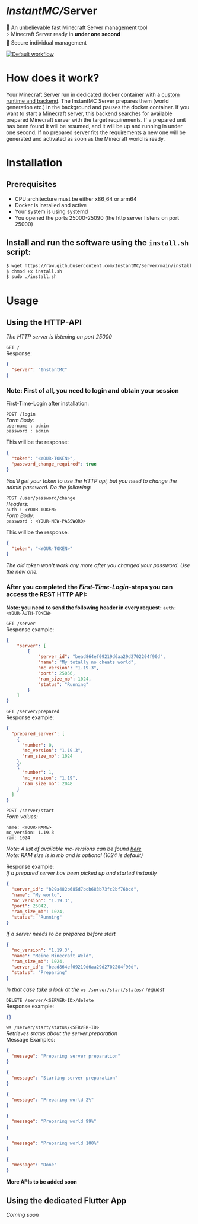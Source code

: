 # _InstantMC/_**Server**

🚀 An unbelievable fast Minecraft Server management tool \
⚡ Minecraft Server ready in **under one second** \
🔐 Secure individual management

[![Default workflow](https://github.com/InstantMC/Server/actions/workflows/test.yaml/badge.svg)](https://github.com/InstantMC/Server/actions/workflows/workflow.yaml)

# How does it work?
Your Minecraft Server run in dedicated docker container with a [custom runtime and backend](https://github.com/InstantMC/Client).
The InstantMC Server prepares them (world generation etc.) in the background and pauses the docker container. If you want to start a Minecraft server, this backend searches for available prepared Minecraft server with the target requirements. If a prepared unit has been found it will be resumed, and it will be up and running in under one second.
If no prepared server fits the requirements a new one will be generated and activated as soon as the Minecraft world is ready.

# Installation
## Prerequisites
- CPU architecture must be either x86_64 or arm64
- Docker is installed and active
- Your system is using systemd
- You opened the ports 25000-25090 (the http server listens on port 25000)
## Install and run the software using the ``install.sh`` script:
```bash
$ wget https://raw.githubusercontent.com/InstantMC/Server/main/install.sh -O install.sh
$ chmod +x install.sh
$ sudo ./install.sh
```

# Usage
## Using the HTTP-API
_The HTTP server is listening on port 25000_

`GET /` \
Response:
````json
{
  "server": "InstantMC"
}
````

### Note: First of all, you need to login and obtain your session
First-Time-Login after installation:

`POST /login` \
_Form Body:_ \
`username : admin`\
`password : admin`

This will be the response:
```json
{
  "token": "<YOUR-TOKEN>",
  "password_change_required": true
}
```
_You'll get your token to use the HTTP api, but you need to change the admin password. Do the following:_

`POST /user/password/change` \
_Headers:_ \
`auth : <YOUR-TOKEN>`\
_Form Body:_ \
`password : <YOUR-NEW-PASSWORD>`

This will be the response:
```json
{
  "token": "<YOUR-TOKEN>"
}
```
_The old token won't work any more after you changed your password. Use the new one._

### After you completed the _First-Time-Login_-steps you can access the REST HTTP API:
**Note: you need to send the following header in every request:** `auth: <YOUR-AUTH-TOKEN>`

`GET /server` \
Response example:
````json
{
    "server": [
        {
            "server_id": "bead864ef09219d6aa29d2702204f90d",
            "name": "My totally no cheats world",
            "mc_version": "1.19.3",
            "port": 25056,
            "ram_size_mb": 1024,
            "status": "Running"
        }
    ]
}
````


`GET /server/prepared` \
Response example:
````json
{
  "prepared_server": [
    {
      "number": 0,
      "mc_version": "1.19.3",
      "ram_size_mb": 1024
    },
    {
      "number": 1,
      "mc_version": "1.19",
      "ram_size_mb": 2048
    }
  ]
}
````

`POST /server/start` \
_Form values:_
```
name: <YOUR-NAME>
mc_version: 1.19.3
ram: 1024
```
_Note: A list of available mc-versions can be found [here](https://github.com/InstantMC/Server/blob/faab69f5ca42bb4d7dec472e0e42a9eeca7f1724/pkg/config/mccontainer.go#L16)_ \
_Note: RAM size is in mb and is optional (1024 is default)_

Response example: \
_If a prepared server has been picked up and started instantly_
````json
{
  "server_id": "b29a482b685d7bcb683b73fc2bf76bcd",
  "name": "My world",
  "mc_version": "1.19.3",
  "port": 25042,
  "ram_size_mb": 1024,
  "status": "Running"
}
````
_If a server needs to be prepared before start_
````json
{
  "mc_version": "1.19.3",
  "name": "Meine Minecraft Weld",
  "ram_size_mb": 1024,
  "server_id": "bead864ef09219d6aa29d2702204f90d",
  "status": "Preparing"
}
````
_In that case take a look at the `ws /server/start/status/` request_


`DELETE /server/<SERVER-ID>/delete` \
Response example:
````json
{}
````

`ws /server/start/status/<SERVER-ID>` \
_Retrieves status about the server preparation_ \
Message Examples:
````json
{
  "message": "Preparing server preparation"
}
````
````json
{
  "message": "Starting server preparation"
}
````
````json
{
  "message": "Preparing world 2%"
}
````
````json
{
  "message": "Preparing world 99%"
}
````
````json
{
  "message": "Preparing world 100%"
}
````
````json
{
  "message": "Done"
}
````

**More APIs to be added soon**


## Using the dedicated Flutter App
_Coming soon_